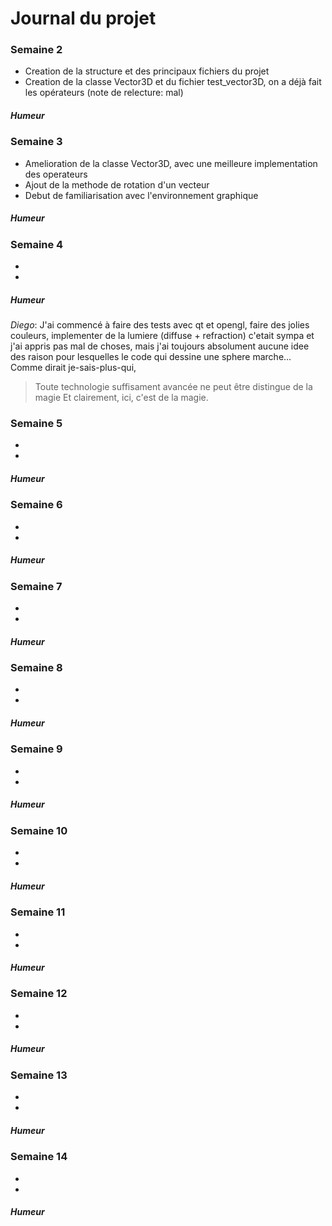 # Journal du projet

### Semaine 2

 - Creation de la structure et des principaux fichiers du projet
 - Creation de la classe Vector3D et du fichier test_vector3D, on
	a déjà fait les opérateurs (note de relecture: mal)
##### Humeur


### Semaine 3
 - Amelioration de la classe Vector3D, avec une meilleure implementation des operateurs
 - Ajout de la methode de rotation d'un vecteur
 - Debut de familiarisation avec l'environnement graphique

##### Humeur

### Semaine 4
 -
 -
##### Humeur

*Diego*: J'ai commencé à faire des tests avec qt et opengl, faire des jolies
couleurs, implementer de la lumiere (diffuse + refraction) c'etait sympa et
j'ai appris pas mal de choses, mais j'ai toujours absolument aucune idee des
raison pour lesquelles le code qui dessine une sphere marche... Comme dirait
je-sais-plus-qui,
> Toute technologie suffisament avancée ne peut être distingue de la magie
Et clairement, ici, c'est de la magie.


### Semaine 5
 -
 -
##### Humeur



### Semaine 6
 -
 -
##### Humeur



### Semaine 7
 -
 -
##### Humeur



### Semaine 8
 -
 -
##### Humeur



### Semaine 9
 -
 -
##### Humeur



### Semaine 10
 -
 -
##### Humeur



### Semaine 11
 -
 -
##### Humeur



### Semaine 12
 -
 -
##### Humeur



### Semaine 13
 -
 -
##### Humeur



### Semaine 14
 -
 -
##### Humeur


